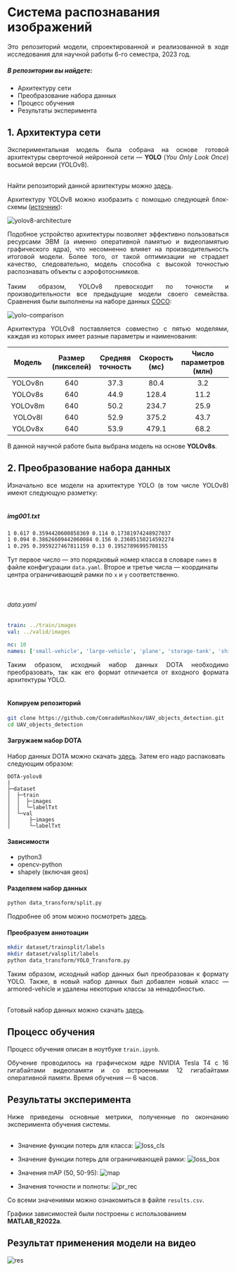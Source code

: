 # Система распознавания изображений

<div style="text-align: justify">Это репозиторий модели, спроектированной и реализованной в ходе исследования для научной работы 6-го семестра, 2023 год.</div>

##### В репозитории вы найдете:
- Архитектуру сети
- Преобразование набора данных
- Процесс обучения
- Результаты эксперимента

## 1. Архитектура сети

<div style="text-align: justify">Экспериментальная модель была собрана на основе готовой архитектуры сверточной нейронной сети — <b>YOLO</b> (<em>You Only Look Once</em>) восьмой версии (YOLOv8).</div>

<br>

Найти репозиторий данной архитектуры можно [здесь](https://github.com/ultralytics/ultralytics).

<div style="text-align: justify">Архитектуру YOLOv8 можно изобразить с помощью следующей блок-схемы (<a href="https://github.com/ultralytics/ultralytics/issues/189">источник</a>):</div>

![yolov8-architecture](images/yolov8-architecture.jpg)

<div style="text-align: justify">Подобное устройство архитектуры позволяет эффективно пользоваться ресурсами ЭВМ (а именно оперативной памятью и видеопамятью графического ядра), что несомненно влияет на производительность итоговой модели. Более того, от такой оптимизации не страдает качество, следовательно, модель способна с высокой точностью распознавать объекты с аэрофотоснимков.</div>

<br>

<div style="text-align: justify">Таким образом, YOLOv8 превосходит по точности и производительности все предыдущие модели своего семейства. Сравнения были выполнены на наборе данных <a href="https://cocodataset.org/">COCO</a>:</div>

![yolo-comparison](images/yolo-comparison-plots.png)

<div style="text-align: justify">Архитектура YOLOv8 поставляется совместно с пятью моделями, каждая из которых имеет разные параметры и наименования:</div>

|  Модель | Размер (пикселей) | Средняя точность | Скорость (мс) | Число параметров (млн) |
|:-------:|:-------------------:|:---------------------------------:|:--------------------------:|:------------------------------:|
| YOLOv8n |         640         |                37.3               |            80.4            |               3.2              |
| YOLOv8s |         640         |                44.9               |            128.4           |              11.2              |
| YOLOv8m |         640         |                50.2               |            234.7           |              25.9              |
| YOLOv8l |         640         |                52.9               |            375.2           |              43.7              |
| YOLOv8x |         640         |                53.9               |            479.1           |              68.2              |

В данной научной работе была выбрана модель на основе **YOLOv8s**.

## 2. Преобразование набора данных

<div style="text-align: justify">Изначально все модели на архитектуре YOLO (в том числе YOLOv8) имеют следующую разметку:</div>

<br>

##### img001.txt
```txt
1 0.617 0.3594420600858369 0.114 0.17381974248927037
1 0.094 0.38626609442060084 0.156 0.23605150214592274
1 0.295 0.3959227467811159 0.13 0.19527896995708155
```
Тут первое число — это порядковый номер класса в словаре `names` в файле конфигурации `data.yaml`. Второе и третье числа — координаты центра ограничивающей рамки по `x` и `y` соответственно.

<br>

###### data.yaml
```yaml
train: ../train/images
val: ../valid/images

nc: 10
names: ['small-vehicle', 'large-vehicle', 'plane', 'storage-tank', 'ship', 'harbor', 'roundabout', 'bridge', 'helicopter', 'container-crane']
```

<div style="text-align: justify">Таким образом, исходный набор данных DOTA необходимо преобразовать, так как его формат отличается от входного формата архитектуры YOLO.</div>

<br>

#### Копируем репозиторий
```bash
git clone https://github.com/ComradeMashkov/UAV_objects_detection.git
cd UAV_objects_detection
``` 

#### Загружаем набор DOTA
Набор данных DOTA можно скачать [здесь](https://captain-whu.github.io/DOTA/dataset.html).
Затем его надо распаковать следующим образом:
```
DOTA-yolov8
|
├─dataset
│  ├─train
│  │  ├─images
│  │  └─labelTxt
│  └─val
│      ├─images
│      └─labelTxt
```

#### Зависимости
- python3
- opencv-python
- shapely (включая geos)

#### Разделяем набор данных
```bash
python data_transform/split.py
```
Подробнее об этом можно посмотреть [здесь](https://github.com/CAPTAIN-WHU/DOTA_devkit).

#### Преобразуем аннотоации
```bash
mkdir dataset/trainsplit/labels
mkdir dataset/valsplit/labels
python data_transform/YOLO_Transform.py
```

<div style="text-align: justify">Таким образом, исходный набор данных был преобразован к формату YOLO. Также, в новый набор данных был добавлен новый класс — armored-vehicle и удалены некоторые классы за ненадобностью.</div>

<br>

Готовый набор данных можно скачать [здесь](https://app.roboflow.com/ds/uxW2MUr7Zo?key=Y2v8yNDBMi).

## Процесс обучения

Процесс обучения описан в ноутбуке ```train.ipynb```.

<div style="text-align: justify">Обучение проводилось на графическом ядре NVIDIA Tesla T4 с 16 гигабайтами видеопамяти и со встроенными 12 гигабайтами оперативной памяти. Время обучения — 6 часов.</div>

## Результаты эксперимента

<div style="text-align: justify">Ниже приведены основные метрики, полученные по окончанию эксперимента обучения системы.</div>

<br>

- Значение функции потерь для класса:
![loss_cls](images/class_loss.png)

- Значение функции потерь для ограничивающей рамки:
![loss_box](images/box_loss.png)

- Значения mAP (50, 50-95):
![map](images/map.png)

- Значения точности и полноты:
![pr_rec](images/pr_rec.png)

Со всеми значениями можно ознакомиться в файле ```results.csv```. 

Графики зависимостей были построены с использованием **MATLAB_R2022a**.

## Результат применения модели на видео

![res](images/mov.gif)